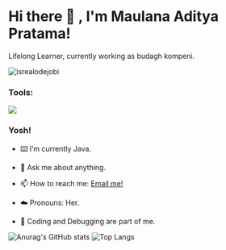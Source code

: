 # <summary><strong>Hi there :wave: , I'm Maulana Aditya Pratama!</strong></summary>

Lifelong Learner, currently working as budagh kompeni.

<p align="left"> <img src="https://komarev.com/ghpvc/?username=12210778-MaulanaAdityaPratama&label=Profile%20views&color=0e75b6&style=flat" alt="isrealodejobi" />

</p>



### <summary><strong>Tools:</strong></summary>

<img src="https://img.shields.io/badge/Text%20Editor-Visual%20Studio%20Code-blue?&logo=visual%20studio%20code&logoColor=blue" />




### <summary><strong>Yosh!</strong></summary>



  - :keyboard: I’m currently Java. </br>

 - :speech_balloon: Ask me about anything.</br>

 - :mailbox: How to reach me: <a href="mailto:aditya.neo5@gmail.com">Email me!</a>  </br>

 - :cloud: Pronouns: Her. </br>

- :game_die: Coding and Debugging are part of me. </br>



 

![Anurag's GitHub stats](https://github-readme-stats.vercel.app/api?username=12210778-MaulanaAdityaPratama&show_icons=true&theme=transparent)
![Top Langs](https://github-readme-stats.vercel.app/api/top-langs/?username=12210778-MaulanaAdityaPratama&layout=compact)
